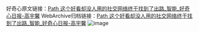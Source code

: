 好奇心原文链接：[Path 这个好看却没人用的社交网络终于找到了出路_智能_好奇心日报-高宇馨](https://www.qdaily.com/articles/2291.html)
WebArchive归档链接：[Path 这个好看却没人用的社交网络终于找到了出路_智能_好奇心日报-高宇馨](http://web.archive.org/web/20190623151011/https://www.qdaily.com/articles/2291.html)
![image](http://ww3.sinaimg.cn/large/007d5XDply1g3vby9o1hzj30u03181kx)